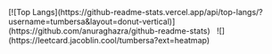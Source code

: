 <div style="display: flex; flex-direction: row;">
    [![Top Langs](https://github-readme-stats.vercel.app/api/top-langs/?username=tumbersa&layout=donut-vertical)](https://github.com/anuraghazra/github-readme-stats)
    &nbsp;
    ![](https://leetcard.jacoblin.cool/tumbersa?ext=heatmap)
</div>
